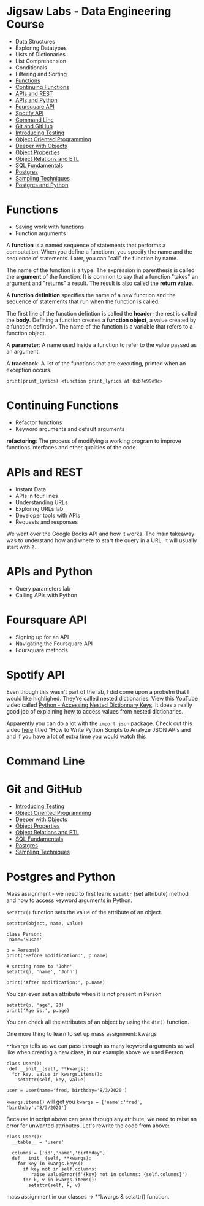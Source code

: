 # Jigsaw Labs - Data Engineering Course

* Data Structures
* Exploring Datatypes
* Lists of Dictionaries
* List Comprehension
* Conditionals
* Filtering and Sorting
* [Functions](#functions)
* [Continuing Functions](#continuing-functions)
* [APIs and REST](#apis-and-rest)
* [APIs and Python](#apis-and-python)
* [Foursquare API](#foursquare-api)
* [Spotify API](#spotify-api)
* [Command Line](#command-line)
* [Git and GitHub](#git-and-github)
* [Introducing Testing](#introducing-testing)
* [Object Oriented Programming](#object-oriented-programming)
* [Deeper with Objects](#deeper-with-objects)
* [Object Properties](#object-properties)
* [Object Relations and ETL](#object-relations-and-etl)
* [SQL Fundamentals](#sql-fundamentals)
* [Postgres](#postrges)
* [Sampling Techniques](#sampling-techniques)
* [Postgres and Python](#postgres-and-python)



# Functions 

- Saving work with functions
- Function arguments

A **function** is a named sequence of statements that performs a computation. When you define a functionn, you specify the name and the sequence of statements. Later, you can "call" the function by name.

The name of the function is a type. The expression in parenthesis is called the **argument** of the function. It is common to say that a function "takes" an argument and "returns" a result. The result is also called the **return value**. 

A **function definition** specifies the name of a new function and the sequence of statements that run when the function is called. 

The first line of the function defintion is called the **header**; the rest is called the **body**. Defining a function creates a **function object**, a value created by a function defintion. The name of the function is a variable that refers to a function object. 

A **parameter**: A name used inside a function to refer to the value passed as an argument. 

A **traceback**: A list of the functions that are executing, printed when an exception occurs. 

``print(print_lyrics)
<function print_lyrics at 0xb7e99e9c>
``

# Continuing Functions

- Refactor functions
- Keyword arguments and default arguments

**refactoring**: The process of modifying a working program to improve functions interfaces and other qualities of the code. 


# APIs and REST

 - Instant Data
 - APIs in four lines
 - Understanding URLs
 - Exploring URLs lab
 - Developer tools with APIs
 - Requests and responses
 
We went over the Google Books API and how it works. The main takeaway was to understand how and where to start the query in a URL. It will usually start with `?.`


# APIs and Python

- Query parameters lab
- Calling APIs with Python

# Foursquare API

- Signing up for an API
- Navigating the Foursquare API
- Foursquare methods

# Spotify API

Even though this wasn't part of the lab, I did come upon a probelm that I would like highlighed. They're called nested dictionaries. View this YouTube video called [Python - Accessing Nested Dictionnary Keys](https://www.youtube.com/watch?v=oQfNYqz8pLs). It does a really good job of explaining how to access values from nested dictionaries. 

Apparently you can do a lot with the `import json` package. Check out this video [here](https://www.youtube.com/watch?v=1lxrb_ezP-g) titled "How to Write Python Scripts to Analyze JSON APIs and and if you have a lot of extra time you would watch this

# Command Line

# Git and GitHub


* [Introducing Testing](#introducing-testing)
* [Object Oriented Programming](#object-oriented-programming)
* [Deeper with Objects](#deeper-with-objects)
* [Object Properties](#object-properties)
* [Object Relations and ETL](#object-relations-and-etl)
* [SQL Fundamentals](#sql-fundamentals)
* [Postgres](#postrges)
* [Sampling Techniques](#sampling-techniques)

# Postgres and Python

Mass assignment - we need to first learn: `setattr` (set attribute) method and how to access keyword arguments in Python. 

`setattr()` function sets the value of the attribute of an object. 

`setattr(object, name, value)`

    class Person:
     name='Susan'

    p = Person()
    print('Before modification:', p.name)

    # setting name to 'John'
    setattr(p, 'name', 'John')

    print('After modification:', p.name)
    
You can even set an attribute when it is not present in Person

    setattr(p, 'age', 23)
    print('Age is:', p.age)

You can check all the attributes of an object by using the `dir()` function. 

One more thing to learn to set up mass assignment: kwargs

`**kwargs` tells us we can pass through as many keyword arguments as wel like when creating a new class, in our example above we used Person. 

    class User():
     def __init__(self, **kwargs):
      for key, value in kwargs.items():
        setattr(self, key, value)

    user = User(name='fred, birthday='8/3/2020')

`kwargs.items()` will get you `kwargs = {'name':'fred', 'birthday':'8/3/2020'}`

Because in script above can pass through any atribute, we need to raise an error for unwanted attributes. Let's rewrite the code from above: 

    class User():
      __table__ = 'users'

      columns = ['id','name','birthday']
      def __init__(self, **kwargs):
        for key in kwargs.keys()
          if key not in self.columns:
             raise ValueError(f'{key} not in columns: {self.columns}')
          for k, v in kwargs.items():
            setattr(self, k, v)

mass assignment in our classes -> **kwargs & setattr() function. 


